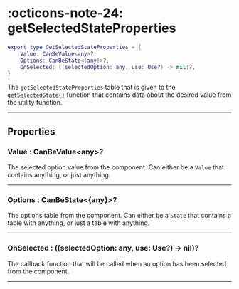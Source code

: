 <h1 class="api-header" markdown>
    <span class="api-icon" markdown>:octicons-note-24:</span>
    <span class="api-title">getSelectedStateProperties</span>
</h1>

```lua
export type GetSelectedStateProperties = {
	Value: CanBeValue<any>?,
	Options: CanBeState<{any}>?,
	OnSelected: ((selectedOption: any, use: Use?) -> nil)?,
}
```

The `getSelectedStateProperties` table that is given to the [`getSelectedState()`](../../members/util/getSelectedState.md) function that contains data about the desired value from the utility function.

----

## Properties

<h3 markdown>
	Value
	<span class="api-property-type">
		: CanBeValue&lt;any&gt;?
	</span>
</h3>

The selected option value from the component. Can either be a `Value` that contains anything, or just anything.

----

<h3 markdown>
	Options
	<span class="api-property-type">
		: CanBeState&lt;{any}&gt;?
	</span>
</h3>

The options table from the component. Can either be a `State` that contains a table with anything, or just a table with anything.

----

<h3 markdown>
	OnSelected
	<span class="api-property-type">
		: ((selectedOption: any, use: Use?) -> nil)?
	</span>
</h3>

The callback function that will be called when an option has been selected from the component.

----